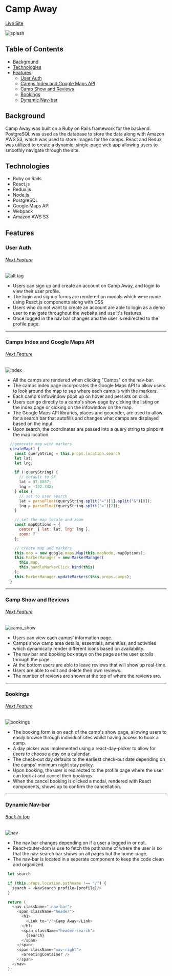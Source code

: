 
# Camp Away

[Live Site](https://camp-away-hipcamp.herokuapp.com/#/)

![splash](https://i.pinimg.com/originals/43/a5/a8/43a5a8a703e57ddbadb99bbcc9eafc79.gif)

## Table of Contents

  * [Background](#background)
  * [Technologies](#technologies)
  * [Features](#features)
    * [User Auth](#user-auth)
    * [Camps Index and Google Maps API](#camps-index-and-google-maps-api)
    * [Camp Show and Reviews](#camp-show-and-reviews)
    * [Bookings](#bookings)
    * [Dynamic Nav-bar](#dynamic-nav-bar)

## Background

Camp Away was built on a Ruby on Rails framework for the backend. PostgreSQL was used as the database to store the data along with Amazon AWS S3, which was used to store images for the camps. React and Redux was utilized to create a dynamic, single-page web app allowing users to smoothly navigate through the site. 

## Technologies

* Ruby on Rails
* React.js
* Redux.js
* Node.js
* PostgreSQL
* Google Maps API
* Webpack
* Amazon AWS S3

## Features

### User Auth 
###### [Next Feature](#camps-index-and-google-maps-api)

![alt tag](https://i.pinimg.com/originals/a9/b7/9c/a9b79c9c87e3cd4e652b56b959a98820.gif)

* Users can sign up and create an account on Camp Away, and login to view their user profile.
* The login and signup forms are rendered on modals which were made using React.js components along with CSS
* Users who do not want to create an account are able to login as a demo user to navigate throughout the website and use it's features
* Once logged in the nav bar changes and the user is redirected to the profile page.

---

### Camps Index and Google Maps API
###### [Next Feature](#camp-show-and-reviews)

![index](https://i.pinimg.com/originals/02/ff/7f/02ff7f732ad506b37788c046343b8e03.gif)

* All the camps are rendered when clicking "Camps" on the nav-bar.
* The camps index page incorporates the Google Maps API to allow users to look around the map to see where each camp is with the markers.
* Each camp's infowindow pops up on hover and persists on click. 
* Users can go directly to a camp's show page by cicking the listing on the index page or cicking on the infowindow on the map.
* The Google Maps API libraries, places and geocoder, are used to allow for a search bar that autofills and changes what camps are displayed based on the input. 
* Upon search, the coordinates are passed into a query string to pinpoint the map location.
```javascript
  //generate map with markers
  createMap() {
    const queryString = this.props.location.search
    let lat;
    let lng;

    if (!queryString) {
      // default to SF
      lat = 37.8887;
      lng = -122.342;
    } else {
      // set to user search
      lat = parseFloat(queryString.split("=")[1].split("&")[0]);
      lng = parseFloat(queryString.split("=")[2]);
    }

    // set the map locale and zoom
    const mapOptions = {
      center: { lat: lat, lng: lng },
      zoom: 7
    };

    // create map and markers
    this.map = new google.maps.Map(this.mapNode, mapOptions);
    this.MarkerManager = new MarkerManager(
      this.map,
      this.handleMarkerClick.bind(this)
    );
    this.MarkerManager.updateMarkers(this.props.camps);
  }
```

---

### Camp Show and Reviews
###### [Next Feature](#bookings)

![camo_show](https://i.pinimg.com/originals/87/62/3c/87623cdde6079a335f8741965a50b885.gif)

* Users can view each camps' information page.
* Camps show camp area details, essentials, amenities, and activities which dynamically render different icons based on availability.
* The nav bar and booking box stays on the page as the user scrolls through the page.
* At the bottom users are able to leave reviews that will show up real-time.
* Users are able to edit and delete their own reviews.
* The number of reviews are shown at the top of where the reviews are.

---

### Bookings 
###### [Next Feature](#dynamic-nav-bar)

![bookings](https://i.pinimg.com/originals/32/ee/53/32ee53ac60fd668054891113ba1a7f56.gif)

* The booking form is on each of the camp's show page, allowing users to easily browse through individual sites whilst having access to book a camp.
* A day picker was implemented using a react-day-picker to allow for users to choose a day on a calendar.
* The check-out day defaults to the earliest check-out date depending on the camps' minimum night stay policy.
* Upon booking, the user is redirected to the profile page where the user can look at and cancel their bookings.
* When the cancel booking is clicked a modal, rendered with React components, shows up to confirm the cancellation.

---

### Dynamic Nav-bar
###### [Back to top](#camp-away)
  ![nav](https://i.pinimg.com/originals/aa/e2/1f/aae21f064eb8ec21c227a88f0190b2e1.gif)
  * The nav bar changes depending on if a user a logged in or not.
  * React-router-dom is use to fetch the pathname of where the user is so that the nav-search bar shows on all pages but the home-page.
  * The nav-bar is located in a seperate component to keep the code clean and organized. 
   ```javascript
    let search 

    if (this.props.location.pathname !== "/") {
      search = <NavSearch profile={profile}/>
    }

    return (
      <nav className=".nav-bar">
        <span className="header">
          <h1>
            <Link to="/">Camp Away</Link>
          </h1>
          <span className="header-search">
            {search}
          </span>
        </span>
        <span className="nav-right">
          <GreetingContainer />
        </span>
      </nav>
    );
  ```
  

